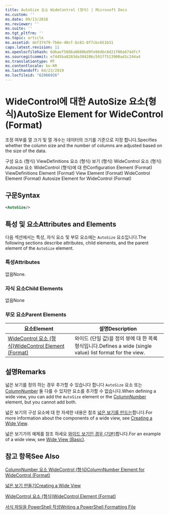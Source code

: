```yaml
---
title: AutoSize 요소 WideControl (형식) | Microsoft Docs
ms.custom: ''
ms.date: 09/13/2016
ms.reviewer: ''
ms.suite: ''
ms.tgt_pltfrm: ''
ms.topic: article
ms.assetid: def37479-7b6e-40cf-bc81-0f7cbc651b31
caps.latest.revision: 11
ms.openlocfilehash: 6dbaef5886a0600bd9fe96dbc8d21f00a674dfcf
ms.sourcegitcommit: e7445ba8203da304286c591ff513900ad1c244a4
ms.translationtype: MT
ms.contentlocale: ko-KR
ms.lasthandoff: 04/23/2019
ms.locfileid: "62066926"
---
```

# <a name="autosize-element-for-widecontrol-format"></a><span data-ttu-id="f5486-102">WideControl에 대한 AutoSize 요소(형식)</span><span class="sxs-lookup"><span data-stu-id="f5486-102">AutoSize Element for WideControl (Format)</span></span>

<span data-ttu-id="f5486-103">조정 여부를 열 크기 및 열 개수는 데이터의 크기를 기준으로 지정 합니다.</span><span class="sxs-lookup"><span data-stu-id="f5486-103">Specifies whether the column size and the number of columns are adjusted based on the size of the data.</span></span>

<span data-ttu-id="f5486-104">구성 요소 (형식) ViewDefinitions 요소 (형식) 보기 (형식) WideControl 요소 (형식) Autosize 요소 WideControl (형식)에 대 한</span><span class="sxs-lookup"><span data-stu-id="f5486-104">Configuration Element (Format) ViewDefinitions Element (Format) View Element (Format) WideControl Element (Format) Autosize Element for WideControl (Format)</span></span>

## <a name="syntax"></a><span data-ttu-id="f5486-105">구문</span><span class="sxs-lookup"><span data-stu-id="f5486-105">Syntax</span></span>

```xml
<AutoSize/>
```

## <a name="attributes-and-elements"></a><span data-ttu-id="f5486-106">특성 및 요소</span><span class="sxs-lookup"><span data-stu-id="f5486-106">Attributes and Elements</span></span>

<span data-ttu-id="f5486-107">다음 섹션에서는 특성, 자식 요소 및 부모 요소에는 `AutoSize` 요소입니다.</span><span class="sxs-lookup"><span data-stu-id="f5486-107">The following sections describe attributes, child elements, and the parent element of the `AutoSize` element.</span></span>

### <a name="attributes"></a><span data-ttu-id="f5486-108">특성</span><span class="sxs-lookup"><span data-stu-id="f5486-108">Attributes</span></span>

<span data-ttu-id="f5486-109">없음</span><span class="sxs-lookup"><span data-stu-id="f5486-109">None.</span></span>

### <a name="child-elements"></a><span data-ttu-id="f5486-110">자식 요소</span><span class="sxs-lookup"><span data-stu-id="f5486-110">Child Elements</span></span>

<span data-ttu-id="f5486-111">없음</span><span class="sxs-lookup"><span data-stu-id="f5486-111">None</span></span>

### <a name="parent-elements"></a><span data-ttu-id="f5486-112">부모 요소</span><span class="sxs-lookup"><span data-stu-id="f5486-112">Parent Elements</span></span>

|<span data-ttu-id="f5486-113">요소</span><span class="sxs-lookup"><span data-stu-id="f5486-113">Element</span></span>|<span data-ttu-id="f5486-114">설명</span><span class="sxs-lookup"><span data-stu-id="f5486-114">Description</span></span>|
|-------------|-----------------|
|[<span data-ttu-id="f5486-115">WideControl 요소 (형식)</span><span class="sxs-lookup"><span data-stu-id="f5486-115">WideControl Element (Format)</span></span>](./widecontrol-element-format.md)|<span data-ttu-id="f5486-116">와이드 (단일 값)을 정의 뷰에 대 한 목록 형식입니다.</span><span class="sxs-lookup"><span data-stu-id="f5486-116">Defines a wide (single value) list format for the view.</span></span>|

## <a name="remarks"></a><span data-ttu-id="f5486-117">설명</span><span class="sxs-lookup"><span data-stu-id="f5486-117">Remarks</span></span>

<span data-ttu-id="f5486-118">넓은 보기를 정의 하는 경우 추가할 수 있습니다 합니다 `AutoSize` 요소 또는 [ColumnNumber](./columnnumber-element-for-widecontrol-format.md) 둘 다를 수 있지만 요소를 추가할 수 없습니다.</span><span class="sxs-lookup"><span data-stu-id="f5486-118">When defining a wide view, you can add the `AutoSize` element or the [ColumnNumber](./columnnumber-element-for-widecontrol-format.md) element, but you cannot add both.</span></span>

<span data-ttu-id="f5486-119">넓은 보기의 구성 요소에 대 한 자세한 내용은 참조 [넓은 보기를 만드는](./creating-a-wide-view.md)합니다.</span><span class="sxs-lookup"><span data-stu-id="f5486-119">For more information about the components of a wide view, see [Creating a Wide View](./creating-a-wide-view.md).</span></span>

<span data-ttu-id="f5486-120">넓은 보기가의 예제를 참조 하세요 [와이드 보기인 경우 (기본)](./wide-view-basic.md)합니다.</span><span class="sxs-lookup"><span data-stu-id="f5486-120">For an example of a wide view, see [Wide View (Basic)](./wide-view-basic.md).</span></span>

## <a name="see-also"></a><span data-ttu-id="f5486-121">참고 항목</span><span class="sxs-lookup"><span data-stu-id="f5486-121">See Also</span></span>

[<span data-ttu-id="f5486-122">ColumnNumber 요소 WideControl (형식)</span><span class="sxs-lookup"><span data-stu-id="f5486-122">ColumnNumber Element for WideControl (Format)</span></span>](./columnnumber-element-for-widecontrol-format.md)

[<span data-ttu-id="f5486-123">넓은 보기 만들기</span><span class="sxs-lookup"><span data-stu-id="f5486-123">Creating a Wide View</span></span>](./creating-a-wide-view.md)

[<span data-ttu-id="f5486-124">WideControl 요소 (형식)</span><span class="sxs-lookup"><span data-stu-id="f5486-124">WideControl Element (Format)</span></span>](./widecontrol-element-format.md)

[<span data-ttu-id="f5486-125">서식 파일을 PowerShell 작성</span><span class="sxs-lookup"><span data-stu-id="f5486-125">Writing a PowerShell Formatting File</span></span>](./writing-a-powershell-formatting-file.md)
